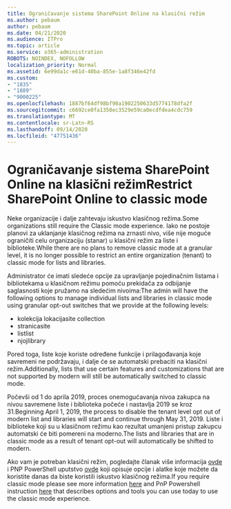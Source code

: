 ```yaml
---
title: Ograničavanje sistema SharePoint Online na klasični režim
ms.author: pebaum
author: pebaum
ms.date: 04/21/2020
ms.audience: ITPro
ms.topic: article
ms.service: o365-administration
ROBOTS: NOINDEX, NOFOLLOW
localization_priority: Normal
ms.assetid: 6e99da1c-e61d-40ba-855e-1a8f346e42fd
ms.custom:
- "1835"
- "1889"
- "9000225"
ms.openlocfilehash: 1887bf64df98bf90a1902250633d5774178dfa2f
ms.sourcegitcommit: c6692ce0fa1358ec3529e59ca0ecdfdea4cdc759
ms.translationtype: MT
ms.contentlocale: sr-Latn-RS
ms.lasthandoff: 09/14/2020
ms.locfileid: "47751436"
---
```

# <a name="restrict-sharepoint-online-to-classic-mode"></a><span data-ttu-id="f1d52-102">Ograničavanje sistema SharePoint Online na klasični režim</span><span class="sxs-lookup"><span data-stu-id="f1d52-102">Restrict SharePoint Online to classic mode</span></span>

<span data-ttu-id="f1d52-103">Neke organizacije i dalje zahtevaju iskustvo klasičnog režima.</span><span class="sxs-lookup"><span data-stu-id="f1d52-103">Some organizations still require the Classic mode experience.</span></span> <span data-ttu-id="f1d52-104">Iako ne postoje planovi za uklanjanje klasičnog režima na zrnasti nivo, više nije moguće ograničiti celu organizaciju (stanar) u klasični režim za liste i biblioteke.</span><span class="sxs-lookup"><span data-stu-id="f1d52-104">While there are no plans to remove classic mode at a granular level, it is no longer possible to restrict an entire organization (tenant) to classic mode for lists and libraries.</span></span>

<span data-ttu-id="f1d52-105">Administrator će imati sledeće opcije za upravljanje pojedinačnim listama i bibliotekama u klasičnom režimu pomoću prekidača za odbijanje saglasnosti koje pružamo na sledećim nivoima:</span><span class="sxs-lookup"><span data-stu-id="f1d52-105">The admin will have the following options to manage individual lists and libraries in classic mode using granular opt-out switches that we provide at the following levels:</span></span>

- <span data-ttu-id="f1d52-106">kolekcija lokacija</span><span class="sxs-lookup"><span data-stu-id="f1d52-106">site collection</span></span>
- <span data-ttu-id="f1d52-107">stranica</span><span class="sxs-lookup"><span data-stu-id="f1d52-107">site</span></span>
- <span data-ttu-id="f1d52-108">list</span><span class="sxs-lookup"><span data-stu-id="f1d52-108">list</span></span>
- <span data-ttu-id="f1d52-109">njoj</span><span class="sxs-lookup"><span data-stu-id="f1d52-109">library</span></span>

<span data-ttu-id="f1d52-110">Pored toga, liste koje koriste određene funkcije i prilagođavanja koje savremeni ne podržavaju, i dalje će se automatski prebaciti na klasični režim.</span><span class="sxs-lookup"><span data-stu-id="f1d52-110">Additionally, lists that use certain features and customizations that are not supported by modern will still be automatically switched to classic mode.</span></span>

<span data-ttu-id="f1d52-111">Počevši od 1 do aprila 2019, proces onemogućavanja nivoa zakupca na nivou savremene liste i biblioteka počeće i nastavlja 2019 se kroz 31.</span><span class="sxs-lookup"><span data-stu-id="f1d52-111">Beginning April 1, 2019, the process to disable the tenant level opt out of modern list and libraries will start and continue through May 31, 2019.</span></span>  <span data-ttu-id="f1d52-112">Liste i biblioteke koji su u klasičnom režimu kao rezultat umanjeni pristup zakupcu automatski će biti pomereni na moderno.</span><span class="sxs-lookup"><span data-stu-id="f1d52-112">The lists and libraries that are in classic mode as a result of tenant opt-out will automatically be shifted to modern.</span></span>

<span data-ttu-id="f1d52-113">Ako vam je potreban klasični režim, pogledajte članak više informacija [ovde](https://techcommunity.microsoft.com/t5/Microsoft-SharePoint-Blog/Delivering-SharePoint-modern-experiences/ba-p/315023) i PNP PowerShell uputstvo [ovde](https://docs.microsoft.com/sharepoint/dev/transform/modernize-userinterface-lists-and-libraries-optout) koji opisuje opcije i alatke koje možete da koristite danas da biste koristili iskustvo klasičnog režima.</span><span class="sxs-lookup"><span data-stu-id="f1d52-113">If you require classic mode please see more information [here](https://techcommunity.microsoft.com/t5/Microsoft-SharePoint-Blog/Delivering-SharePoint-modern-experiences/ba-p/315023) and PnP Powershell instruction [here](https://docs.microsoft.com/sharepoint/dev/transform/modernize-userinterface-lists-and-libraries-optout) that describes options and tools you can use today to use the classic mode experience.</span></span>
